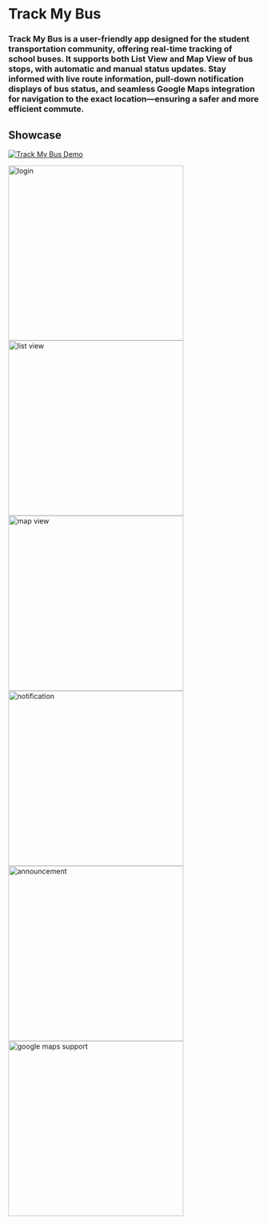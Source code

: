 # Track My Bus

### Track My Bus is a user-friendly app designed for the student transportation community, offering real-time tracking of school buses. It supports both List View and Map View of bus stops, with automatic and manual status updates. Stay informed with live route information, pull-down notification displays of bus status, and seamless Google Maps integration for navigation to the exact location—ensuring a safer and more efficient commute.

## Showcase
[![Track My Bus Demo](https://img.youtube.com/vi/wRd2SzjMcpI/0.jpg)](https://www.youtube.com/watch?v=wRd2SzjMcpI)


<img src="./images/login.png" alt="login" width="350"/>
<img src="./images/list_view.png" alt="list view" width="350"/>
<img src="./images/map_view.png" alt="map view" width="350"/>
<img src="./images/notification.png" alt="notification" width="350"/>
<img src="./images/announcement.png" alt="announcement" width="350"/>
<img src="./images/google_maps.png" alt="google maps support" width="350"/>